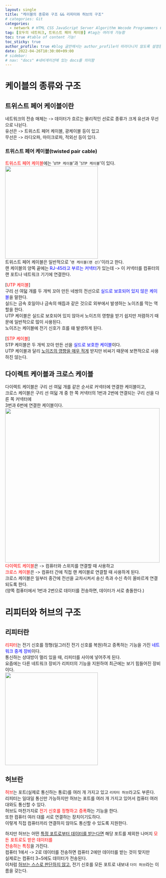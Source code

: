 ```yaml
---
layout: single
title: "케이블의 종류와 구조 && 리피터와 허브의 구조"  
# categories: Git
categories:
  - network # HTML CSS JavaScript Server Algorithm Wecode Programmers CS vsCode
tag: [모두의 네트워크, 트위스트 페어 케이블] #tag는 여러개 가능함
toc: true #table of content 기능!
toc_sticky: true
author_profile: true #blog 글안에서는 author_profile이 따라다니지 않도록 설정함
date: 2022-04-26T10:30:00+09:00  
# sidebar:
# nav: "docs" #네비게이션에 있는 docs를 의미함
---  
```

# 케이블의 종류와 구조  
## 트위스트 페어 케이블이란  
네트워크의 전송 매체는 -> 데이터가 흐르는 물리적인 선로로 종류가 크게 유선과 무선으로 나뉜다.  
유선은 -> 트위스트 페어 케이블, 광케이블 등이 있고  
무선은 -> 라디오파, 마이크로파, 적외선 등이 있다.  
### 트위스트 페어 케이블(twisted pair cable)
<span style="color:red">트위스트 페어 케이블</span>에는 '`UTP 케이블`'과 '`STP 케이블`'이 있다.  
<img src="https://user-images.githubusercontent.com/87808288/165171922-398970d6-651a-4ea6-9341-e02fcbb73161.png" width="300">  
트위스트 페어 케이블은 일반적으로 '`랜 케이블(랜 선)`'이라고 한다.  
랜 케이블의 양쪽 끝에는 <span style="color:blue">RJ-45라고 부르는 커넥터</span>가 있는데 -> 이 커넥터를 컴퓨터의 랜 포트나 네트워크 기기에 연결한다.  

[<span style="color:red">UTP 케이블</span>]  
구리 선 여덟 개를 두 개씩 꼬아 만든 네쌍의 전선으로 <span style="color:blue">실드로 보호되어 있지 않은 케이블</span>을 말한다.  
실드는 금속 호일이나 금속의 매듭과 같은 것으로 외부에서 발생하는 노이즈를 막는 역할을 한다.  
UTP 케이블은 실드로 보호되어 있지 않아서 노이즈의 영향을 받기 쉽지만 저렴하기 때문에 일반적으로 많이 사용된다.  
노이즈는 케이블에 전기 신호가 흐를 떄 발생하게 된다.  

[<span style="color:red">STP 케이블</span>]  
STP 케이블은 두 개씩 꼬아 만든 선을 <span style="color:blue">실드로 보호한 케이블</span>이다.  
UTP 케이블과 달리 <u>노이즈의 영향을 매우 적게</u> 받지만 비싸기 때문에 보편적으로 사용하진 않는다.  

## 다이렉트 케이블과 크로스 케이블  
다이렉트 케이블은 구리 선 여덟 개를 같은 순서로 커넥터에 연결한 케이블이고,  
크로스 케이블은 구리 선 여덟 개 중 한 쪽 커넥터의 1번과 2번에 연결되는 구리 선을 다른 쪽 커넥터에  
3번과 6번에 연결한 케이블이다.  
<img src="https://user-images.githubusercontent.com/87808288/165173120-9270a259-be90-4c5f-9485-18cd0ec41f5c.png" width="500">  
<span style="color:red">다이렉트 케이블</span>은 -> 컴퓨터와 스위치를 연결할 때 사용하고  
<span style="color:red">크로스 케이블</span>은 -> 컴퓨터 간에 직접 랜 케이블로 연결할 때 사용하게 된다.  
크로스 케이블은 일부러 중간에 전선을 교차시켜서 송신 측과 수신 측이 올바르게 연결되도록 한다.  
(양쪽 컴퓨터에서 1번과 2번으로 데이터를 전송하면, 데이터가 서로 충돌한다.)  

# 리피터와 허브의 구조  
## 리피터란  
<span style="color:red">리피터</span>는 전기 신호를 정형(일그러진 전기 신호를 복원)하고 증폭하는 기능을 가진 <span style="color:blue">네트워크 중계 장비</span>이다.  
통신하는 상대방이 멀리 있을 때, 리피터를 사이에 넣어주게 된다.  
요즘에는 다른 네트워크 장비가 리피터의 기능을 지원하여 최근에는 보기 힘들어진 장비이다.  
<img src="https://user-images.githubusercontent.com/87808288/165175608-f1167a8b-3797-4111-a84f-095221b757e6.png" width="300">  

## 허브란  
<span style="color:red">허브</span>는 포트(실제로 통신하는 통로)를 여러 개 가지고 있고 `리피터 허브`라고도 부른다.  
리피터는 일대일 통신만 가능하지만 허브는 포트를 여러 개 가지고 있어서 컴퓨터 여러 대와도 통신할 수 있다.  
허브도 마찬가지로 <span style="color:red">전기 신호를 정형하고 증폭</span>하는 기능을 한다.  
또한 컴퓨터 여러 대를 서로 연결하는 장치이기도하다.  
이렇게 직접 컴퓨터끼리 연결하지 않아도 통신할 수 있도록 지원한다.  

하지만 허브는 어떤 <u>특정 포트로부터 데이터를 받는다면</u> 해당 포트를 제외한 나머지 <span style="color:red">모든 포트로도 받은 데이터를</span>  
<span style="color:red">전송하는 특징</span>을 가진다.  
컴퓨터 1에서 -> 2로 데이터를 전송하면 컴퓨터 2에만 데이터를 받는 것이 맞지만  
실제로는 컴퓨터 3~5에도 데이터가 전송된다.  
이처럼 <u>허브는 스스로 판단하지 않고</u>, 전기 신호를 모든 포트로 내보내 `더미 허브`라는 이름을 갖는다.  


<!-- ### 2. Link 넣기

```

유형 1: (설명어를 입력) : [gunhee's coding blog](https://gunhee-jeong.github.io/)
유형 2: (URL 자동연결) : <https://gunhee-jeong.github.io/>
유형 3: (동일 파일 내 '문단으로 이동') : [1. Header로 이동](###-1-header)

```

유형 1: (설명어를 입력) : [gunhee's coding blog](https://gunhee-jeong.github.io/)
유형 2: (URL 자동연결) : <https://gunhee-jeong.github.io/>
유형 3: (동일 파일 내 '문단으로 이동') : [1. Header로 이동](#1-header)
유형 3의 방법

1. 특수문자를 제거
2. 스페이스는 -로 바꾸고
3. 대문자는 소문자로!
   그래서 ### 1. Header -> #1-header

## Link: [google][https://www.google.com/]

### 3. 수평선

```

---

```

---

### 4. 라인 바꾸기

```

스페이스바를 2번 눌러주면 다음칸으로
이동할 수 있어요!

```

---

스페이스바를 2번 눌러주면
다음칸으로 이동할 수 있어요!

### 5. list 만들기

```

1. 1번
2. 2번
3. 3번

- 순서없는 list
  - 순서없는 list
    - 순서없는 list

```

1. 1번
2. 2번
3. 3번

- 순서없는 list
  - 순서없는 list
    - 순서없는 list

---

### 6. font 관련

```

**진하게** -> 볼드
_기울여서_ -> 이탤릭체
~~취소선~~ -> 취소선

<ul>밑줄넣기</ul> -> 밑줄
<span style="color:red">빨간 글씨</span> -> 글자색
이것이 `인라인` 입니다 -> 인라인 코드
```

**진하게** -> 볼드
_기울여서_ -> 이탤릭체
~~취소선~~ -> 취소선
<u>밑줄넣기</u> -> 밑줄
<span style="color:red">빨간 글씨</span>
이것이 `인라인` 입니다 -> 인라인 코드

---

### 7. 인용구문

```
> coding
>
> > JavaScript
> >
> > > 내가 프짱!
```

> coding
>
> > JavaScript
> >
> > > 내가 프짱!

---

### 8. 이미지 삽입

```
유형1: ('사이즈를 조절' -> HTML 태그 사용) : <img src="https://gunhee-jeong.github.io/assets/images/blogLogo.png" width="300" height="200">
유형2: (이미지 삽입 후 -> 링크 걸기)
[![이미지](https://gunhee-jeong.github.io/assets/images/blogLogo/blogLogo.png)](https://gunhee-jeong.github.io/)
```

유형1: ('사이즈를 조절' -> HTML 태그 사용) : <img src="https://gunhee-jeong.github.io/assets/images/blogLogo.png" width="300" height="200">
유형2: (이미지 삽입 후 -> 링크 걸기)
[![이미지](https://gunhee-jeong.github.io/assets/images/blogLogo.png)](https://gunhee-jeong.github.io/)

### 9. 표 만들기

```
||국어|영어|
| :--- | ---: | :--: |
|건희 | 100점 | 100점
|철수 | 100점 | 100점
```

|      |  국어 | 영어  |
| :--- | ----: | :---: |
| 건희 | 100점 | 100점 |
| 철수 | 100점 | 100점 |

> - header를 넣고 싶은 경우 ---을 사용하고 :을 이용하여 정렬에 사용함!

### 10. 토글 만들기

```
<details>
<summary>여기를 누르세요</summary>
<div markdown="1">
숨겨진 내용
</div>
</details>
```

<details>
<summary>여기를 누르세요</summary>
<div markdown="1">
숨겨진 내용
</div>
</details> -->
